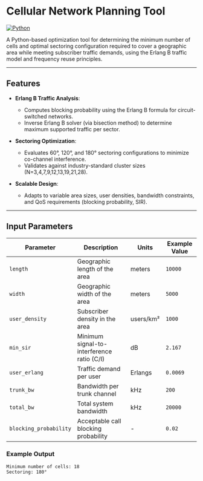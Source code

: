 # Cellular Network Planning Tool

[![Python](https://img.shields.io/badge/Python-3.6%2B-blue)](https://www.python.org/)

A Python-based optimization tool for determining the minimum number of cells and optimal sectoring configuration required to cover a geographic area while meeting subscriber traffic demands, using the Erlang B traffic model and frequency reuse principles.

---

## Features

- **Erlang B Traffic Analysis**: 
  - Computes blocking probability using the Erlang B formula for circuit-switched networks.
  - Inverse Erlang B solver (via bisection method) to determine maximum supported traffic per sector.

- **Sectoring Optimization**:
  - Evaluates 60°, 120°, and 180° sectoring configurations to minimize co-channel interference.
  - Validates against industry-standard cluster sizes (N=3,4,7,9,12,13,19,21,28).

- **Scalable Design**:
  - Adapts to variable area sizes, user densities, bandwidth constraints, and QoS requirements (blocking probability, SIR).

---

## Input Parameters

| Parameter | Description | Units | Example Value |
|-----------|-------------|-------|---------------|
| `length` | Geographic length of the area | meters | `10000` |
| `width` | Geographic width of the area | meters | `5000` |
| `user_density` | Subscriber density in the area | users/km² | `1000` |
| `min_sir` | Minimum signal-to-interference ratio (C/I) | dB | `2.167` |
| `user_erlang` | Traffic demand per user | Erlangs | `0.0069` |
| `trunk_bw` | Bandwidth per trunk channel | kHz | `200` |
| `total_bw` | Total system bandwidth | kHz | `20000` |
| `blocking_probability` | Acceptable call blocking probability | - | `0.02` |

### Example Output
```plaintext
Minimum number of cells: 18
Sectoring: 180°
